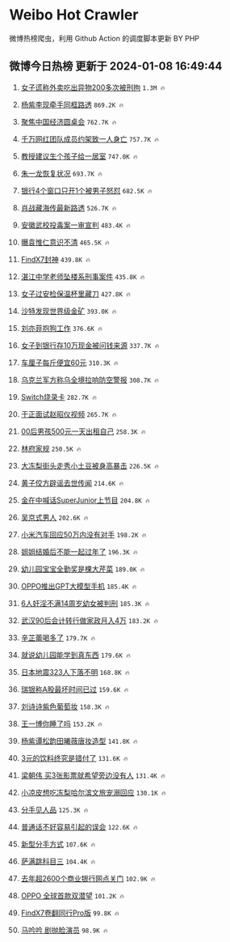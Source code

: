 # Weibo Hot Crawler 



微博热榜爬虫，利用 Github Action 的调度脚本更新 BY PHP 


## 微博今日热榜 更新于 2024-01-08 16:49:44 
1. [女子谎称外卖吃出异物200多次被刑拘](https://s.weibo.com/weibo?q=%23%E5%A5%B3%E5%AD%90%E8%B0%8E%E7%A7%B0%E5%A4%96%E5%8D%96%E5%90%83%E5%87%BA%E5%BC%82%E7%89%A9200%E5%A4%9A%E6%AC%A1%E8%A2%AB%E5%88%91%E6%8B%98%23&t=31&band_rank=1&Refer=top) `1.3M 🔥` 

1. [杨紫李现牵手同框路透](https://s.weibo.com/weibo?q=%23%E6%9D%A8%E7%B4%AB%E6%9D%8E%E7%8E%B0%E7%89%B5%E6%89%8B%E5%90%8C%E6%A1%86%E8%B7%AF%E9%80%8F%23&t=31&band_rank=2&Refer=top) `869.2K 🔥` 

1. [聚焦中国经济圆桌会](https://s.weibo.com/weibo?q=%23%E8%81%9A%E7%84%A6%E4%B8%AD%E5%9B%BD%E7%BB%8F%E6%B5%8E%E5%9C%86%E6%A1%8C%E4%BC%9A%23&t=31&band_rank=3&Refer=top) `762.7K 🔥` 

1. [千万网红团队成员约架致一人身亡](https://s.weibo.com/weibo?q=%23%E5%8D%83%E4%B8%87%E7%BD%91%E7%BA%A2%E5%9B%A2%E9%98%9F%E6%88%90%E5%91%98%E7%BA%A6%E6%9E%B6%E8%87%B4%E4%B8%80%E4%BA%BA%E8%BA%AB%E4%BA%A1%23&t=31&band_rank=4&Refer=top) `757.7K 🔥` 

1. [教授建议生个孩子给一居室](https://s.weibo.com/weibo?q=%23%E6%95%99%E6%8E%88%E5%BB%BA%E8%AE%AE%E7%94%9F%E4%B8%AA%E5%AD%A9%E5%AD%90%E7%BB%99%E4%B8%80%E5%B1%85%E5%AE%A4%23&t=31&band_rank=5&Refer=top) `747.0K 🔥` 

1. [朱一龙恢复状况](https://s.weibo.com/weibo?q=%23%E6%9C%B1%E4%B8%80%E9%BE%99%E6%81%A2%E5%A4%8D%E7%8A%B6%E5%86%B5%23&t=31&band_rank=6&Refer=top) `693.7K 🔥` 

1. [银行4个窗口只开1个被男子怒怼](https://s.weibo.com/weibo?q=%23%E9%93%B6%E8%A1%8C4%E4%B8%AA%E7%AA%97%E5%8F%A3%E5%8F%AA%E5%BC%801%E4%B8%AA%E8%A2%AB%E7%94%B7%E5%AD%90%E6%80%92%E6%80%BC%23&t=31&band_rank=7&Refer=top) `682.5K 🔥` 

1. [肖战藏海传最新路透](https://s.weibo.com/weibo?q=%23%E8%82%96%E6%88%98%E8%97%8F%E6%B5%B7%E4%BC%A0%E6%9C%80%E6%96%B0%E8%B7%AF%E9%80%8F%23&t=31&band_rank=8&Refer=top) `526.7K 🔥` 

1. [安徽武校投毒案一审宣判](https://s.weibo.com/weibo?q=%23%E5%AE%89%E5%BE%BD%E6%AD%A6%E6%A0%A1%E6%8A%95%E6%AF%92%E6%A1%88%E4%B8%80%E5%AE%A1%E5%AE%A3%E5%88%A4%23&t=31&band_rank=9&Refer=top) `483.4K 🔥` 

1. [曝袁惟仁意识不清](https://s.weibo.com/weibo?q=%23%E6%9B%9D%E8%A2%81%E6%83%9F%E4%BB%81%E6%84%8F%E8%AF%86%E4%B8%8D%E6%B8%85%23&t=31&band_rank=10&Refer=top) `465.5K 🔥` 

1. [FindX7封神](https://s.weibo.com/weibo?q=%23FindX7%E5%B0%81%E7%A5%9E%23&t=31&band_rank=11&Refer=top) `439.8K 🔥` 

1. [湛江中学老师坠楼系刑事案件](https://s.weibo.com/weibo?q=%23%E6%B9%9B%E6%B1%9F%E4%B8%AD%E5%AD%A6%E8%80%81%E5%B8%88%E5%9D%A0%E6%A5%BC%E7%B3%BB%E5%88%91%E4%BA%8B%E6%A1%88%E4%BB%B6%23&t=31&band_rank=12&Refer=top) `435.8K 🔥` 

1. [女子过安检保温杯里藏刀](https://s.weibo.com/weibo?q=%23%E5%A5%B3%E5%AD%90%E8%BF%87%E5%AE%89%E6%A3%80%E4%BF%9D%E6%B8%A9%E6%9D%AF%E9%87%8C%E8%97%8F%E5%88%80%23&t=31&band_rank=13&Refer=top) `427.8K 🔥` 

1. [沙特发现世界级金矿](https://s.weibo.com/weibo?q=%23%E6%B2%99%E7%89%B9%E5%8F%91%E7%8E%B0%E4%B8%96%E7%95%8C%E7%BA%A7%E9%87%91%E7%9F%BF%23&t=31&band_rank=14&Refer=top) `393.0K 🔥` 

1. [刘亦菲抱狗工作](https://s.weibo.com/weibo?q=%23%E5%88%98%E4%BA%A6%E8%8F%B2%E6%8A%B1%E7%8B%97%E5%B7%A5%E4%BD%9C%23&t=31&band_rank=15&Refer=top) `376.6K 🔥` 

1. [女子到银行存10万现金被问钱来源](https://s.weibo.com/weibo?q=%23%E5%A5%B3%E5%AD%90%E5%88%B0%E9%93%B6%E8%A1%8C%E5%AD%9810%E4%B8%87%E7%8E%B0%E9%87%91%E8%A2%AB%E9%97%AE%E9%92%B1%E6%9D%A5%E6%BA%90%23&t=31&band_rank=16&Refer=top) `337.7K 🔥` 

1. [车厘子每斤便宜60元](https://s.weibo.com/weibo?q=%23%E8%BD%A6%E5%8E%98%E5%AD%90%E6%AF%8F%E6%96%A4%E4%BE%BF%E5%AE%9C60%E5%85%83%23&t=31&band_rank=17&Refer=top) `310.3K 🔥` 

1. [乌克兰军方称乌全境拉响防空警报](https://s.weibo.com/weibo?q=%23%E4%B9%8C%E5%85%8B%E5%85%B0%E5%86%9B%E6%96%B9%E7%A7%B0%E4%B9%8C%E5%85%A8%E5%A2%83%E6%8B%89%E5%93%8D%E9%98%B2%E7%A9%BA%E8%AD%A6%E6%8A%A5%23&t=31&band_rank=18&Refer=top) `308.7K 🔥` 

1. [Switch烧录卡](https://s.weibo.com/weibo?q=Switch%E7%83%A7%E5%BD%95%E5%8D%A1&t=31&band_rank=19&Refer=top) `282.7K 🔥` 

1. [于正面试赵昭仪视频](https://s.weibo.com/weibo?q=%23%E4%BA%8E%E6%AD%A3%E9%9D%A2%E8%AF%95%E8%B5%B5%E6%98%AD%E4%BB%AA%E8%A7%86%E9%A2%91%23&t=31&band_rank=20&Refer=top) `265.7K 🔥` 

1. [00后男孩500元一天出租自己](https://s.weibo.com/weibo?q=%2300%E5%90%8E%E7%94%B7%E5%AD%A9500%E5%85%83%E4%B8%80%E5%A4%A9%E5%87%BA%E7%A7%9F%E8%87%AA%E5%B7%B1%23&t=31&band_rank=21&Refer=top) `258.3K 🔥` 

1. [林府家规](https://s.weibo.com/weibo?q=%E6%9E%97%E5%BA%9C%E5%AE%B6%E8%A7%84&t=31&band_rank=22&Refer=top) `250.5K 🔥` 

1. [大冻梨街头走秀小土豆被身高暴击](https://s.weibo.com/weibo?q=%23%E5%A4%A7%E5%86%BB%E6%A2%A8%E8%A1%97%E5%A4%B4%E8%B5%B0%E7%A7%80%E5%B0%8F%E5%9C%9F%E8%B1%86%E8%A2%AB%E8%BA%AB%E9%AB%98%E6%9A%B4%E5%87%BB%23&t=31&band_rank=23&Refer=top) `226.5K 🔥` 

1. [黄子佼方辟谣去世传闻](https://s.weibo.com/weibo?q=%23%E9%BB%84%E5%AD%90%E4%BD%BC%E6%96%B9%E8%BE%9F%E8%B0%A3%E5%8E%BB%E4%B8%96%E4%BC%A0%E9%97%BB%23&t=31&band_rank=24&Refer=top) `214.6K 🔥` 

1. [金在中喊话SuperJunior上节目](https://s.weibo.com/weibo?q=%23%E9%87%91%E5%9C%A8%E4%B8%AD%E5%96%8A%E8%AF%9DSuperJunior%E4%B8%8A%E8%8A%82%E7%9B%AE%23&t=31&band_rank=25&Refer=top) `204.8K 🔥` 

1. [吴京式男人](https://s.weibo.com/weibo?q=%E5%90%B4%E4%BA%AC%E5%BC%8F%E7%94%B7%E4%BA%BA&t=31&band_rank=26&Refer=top) `202.6K 🔥` 

1. [小米汽车回应50万内没有对手](https://s.weibo.com/weibo?q=%23%E5%B0%8F%E7%B1%B3%E6%B1%BD%E8%BD%A6%E5%9B%9E%E5%BA%9450%E4%B8%87%E5%86%85%E6%B2%A1%E6%9C%89%E5%AF%B9%E6%89%8B%23&t=31&band_rank=27&Refer=top) `198.2K 🔥` 

1. [姐姐结婚后不能一起过年了](https://s.weibo.com/weibo?q=%23%E5%A7%90%E5%A7%90%E7%BB%93%E5%A9%9A%E5%90%8E%E4%B8%8D%E8%83%BD%E4%B8%80%E8%B5%B7%E8%BF%87%E5%B9%B4%E4%BA%86%23&t=31&band_rank=28&Refer=top) `196.3K 🔥` 

1. [幼儿园宝宝全勤奖是棵大芹菜](https://s.weibo.com/weibo?q=%23%E5%B9%BC%E5%84%BF%E5%9B%AD%E5%AE%9D%E5%AE%9D%E5%85%A8%E5%8B%A4%E5%A5%96%E6%98%AF%E6%A3%B5%E5%A4%A7%E8%8A%B9%E8%8F%9C%23&t=31&band_rank=29&Refer=top) `189.0K 🔥` 

1. [OPPO推出GPT大模型手机](https://s.weibo.com/weibo?q=%23OPPO%E6%8E%A8%E5%87%BAGPT%E5%A4%A7%E6%A8%A1%E5%9E%8B%E6%89%8B%E6%9C%BA%23&t=31&band_rank=30&Refer=top) `185.4K 🔥` 

1. [6人奸淫不满14周岁幼女被判刑](https://s.weibo.com/weibo?q=%236%E4%BA%BA%E5%A5%B8%E6%B7%AB%E4%B8%8D%E6%BB%A114%E5%91%A8%E5%B2%81%E5%B9%BC%E5%A5%B3%E8%A2%AB%E5%88%A4%E5%88%91%23&t=31&band_rank=31&Refer=top) `185.3K 🔥` 

1. [武汉90后会计转行做家政月入4万](https://s.weibo.com/weibo?q=%23%E6%AD%A6%E6%B1%8990%E5%90%8E%E4%BC%9A%E8%AE%A1%E8%BD%AC%E8%A1%8C%E5%81%9A%E5%AE%B6%E6%94%BF%E6%9C%88%E5%85%A54%E4%B8%87%23&t=31&band_rank=32&Refer=top) `183.2K 🔥` 

1. [辛芷蕾喝多了](https://s.weibo.com/weibo?q=%E8%BE%9B%E8%8A%B7%E8%95%BE%E5%96%9D%E5%A4%9A%E4%BA%86&t=31&band_rank=33&Refer=top) `179.7K 🔥` 

1. [就说幼儿园能学到真东西](https://s.weibo.com/weibo?q=%E5%B0%B1%E8%AF%B4%E5%B9%BC%E5%84%BF%E5%9B%AD%E8%83%BD%E5%AD%A6%E5%88%B0%E7%9C%9F%E4%B8%9C%E8%A5%BF&t=31&band_rank=34&Refer=top) `179.6K 🔥` 

1. [日本地震323人下落不明](https://s.weibo.com/weibo?q=%23%E6%97%A5%E6%9C%AC%E5%9C%B0%E9%9C%87323%E4%BA%BA%E4%B8%8B%E8%90%BD%E4%B8%8D%E6%98%8E%23&t=31&band_rank=35&Refer=top) `168.8K 🔥` 

1. [瑞银称A股最坏时间已过](https://s.weibo.com/weibo?q=%23%E7%91%9E%E9%93%B6%E7%A7%B0A%E8%82%A1%E6%9C%80%E5%9D%8F%E6%97%B6%E9%97%B4%E5%B7%B2%E8%BF%87%23&t=31&band_rank=36&Refer=top) `159.6K 🔥` 

1. [刘诗诗紫色葡萄妆](https://s.weibo.com/weibo?q=%23%E5%88%98%E8%AF%97%E8%AF%97%E7%B4%AB%E8%89%B2%E8%91%A1%E8%90%84%E5%A6%86%23&t=31&band_rank=37&Refer=top) `158.3K 🔥` 

1. [王一博你睡了吗](https://s.weibo.com/weibo?q=%E7%8E%8B%E4%B8%80%E5%8D%9A%E4%BD%A0%E7%9D%A1%E4%BA%86%E5%90%97&t=31&band_rank=38&Refer=top) `153.2K 🔥` 

1. [杨紫谭松韵田曦薇唐妆造型](https://s.weibo.com/weibo?q=%23%E6%9D%A8%E7%B4%AB%E8%B0%AD%E6%9D%BE%E9%9F%B5%E7%94%B0%E6%9B%A6%E8%96%87%E5%94%90%E5%A6%86%E9%80%A0%E5%9E%8B%23&t=31&band_rank=39&Refer=top) `141.8K 🔥` 

1. [3元的饮料终究是错付了](https://s.weibo.com/weibo?q=%233%E5%85%83%E7%9A%84%E9%A5%AE%E6%96%99%E7%BB%88%E7%A9%B6%E6%98%AF%E9%94%99%E4%BB%98%E4%BA%86%23&t=31&band_rank=40&Refer=top) `131.6K 🔥` 

1. [梁朝伟 买3张影票就希望旁边没有人](https://s.weibo.com/weibo?q=%E6%A2%81%E6%9C%9D%E4%BC%9F%20%E4%B9%B03%E5%BC%A0%E5%BD%B1%E7%A5%A8%E5%B0%B1%E5%B8%8C%E6%9C%9B%E6%97%81%E8%BE%B9%E6%B2%A1%E6%9C%89%E4%BA%BA&t=31&band_rank=41&Refer=top) `131.4K 🔥` 

1. [小凉皮想吃冻梨哈尔滨文旅宠溺回应](https://s.weibo.com/weibo?q=%23%E5%B0%8F%E5%87%89%E7%9A%AE%E6%83%B3%E5%90%83%E5%86%BB%E6%A2%A8%E5%93%88%E5%B0%94%E6%BB%A8%E6%96%87%E6%97%85%E5%AE%A0%E6%BA%BA%E5%9B%9E%E5%BA%94%23&t=31&band_rank=42&Refer=top) `130.1K 🔥` 

1. [分手见人品](https://s.weibo.com/weibo?q=%E5%88%86%E6%89%8B%E8%A7%81%E4%BA%BA%E5%93%81&t=31&band_rank=43&Refer=top) `125.3K 🔥` 

1. [普通话不好容易引起的误会](https://s.weibo.com/weibo?q=%E6%99%AE%E9%80%9A%E8%AF%9D%E4%B8%8D%E5%A5%BD%E5%AE%B9%E6%98%93%E5%BC%95%E8%B5%B7%E7%9A%84%E8%AF%AF%E4%BC%9A&t=31&band_rank=44&Refer=top) `122.6K 🔥` 

1. [新型分手方式](https://s.weibo.com/weibo?q=%23%E6%96%B0%E5%9E%8B%E5%88%86%E6%89%8B%E6%96%B9%E5%BC%8F%23&t=31&band_rank=45&Refer=top) `107.6K 🔥` 

1. [萨满跳科目三](https://s.weibo.com/weibo?q=%E8%90%A8%E6%BB%A1%E8%B7%B3%E7%A7%91%E7%9B%AE%E4%B8%89&t=31&band_rank=46&Refer=top) `104.4K 🔥` 

1. [去年超2600个商业银行网点关门](https://s.weibo.com/weibo?q=%23%E5%8E%BB%E5%B9%B4%E8%B6%852600%E4%B8%AA%E5%95%86%E4%B8%9A%E9%93%B6%E8%A1%8C%E7%BD%91%E7%82%B9%E5%85%B3%E9%97%A8%23&t=31&band_rank=47&Refer=top) `102.9K 🔥` 

1. [OPPO 全球首款双潜望](https://s.weibo.com/weibo?q=%23OPPO%20%E5%85%A8%E7%90%83%E9%A6%96%E6%AC%BE%E5%8F%8C%E6%BD%9C%E6%9C%9B%23&t=31&band_rank=48&Refer=top) `101.2K 🔥` 

1. [FindX7卷翻同行Pro版](https://s.weibo.com/weibo?q=%23FindX7%E5%8D%B7%E7%BF%BB%E5%90%8C%E8%A1%8CPro%E7%89%88%23&t=31&band_rank=49&Refer=top) `99.8K 🔥` 

1. [马吟吟 剧抛脸演员](https://s.weibo.com/weibo?q=%E9%A9%AC%E5%90%9F%E5%90%9F%20%E5%89%A7%E6%8A%9B%E8%84%B8%E6%BC%94%E5%91%98&t=31&band_rank=50&Refer=top) `98.9K 🔥` 

